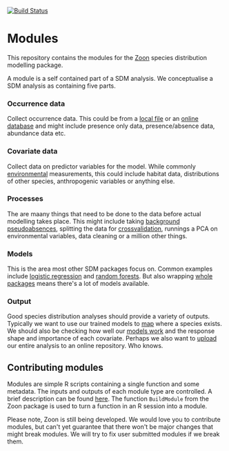 [![Build Status](https://travis-ci.org/zoonproject/modules.svg)](https://travis-ci.org/zoonproject/modules)

Modules
=======

This repository contains the modules for the [Zoon](https://github.com/zoonproject/zoon) species distribution modelling package.

A module is a self contained part of a SDM analysis. We conceptualise a SDM analysis as containing five parts.

### Occurrence data

Collect occurrence data. This could be from a [local file](https://github.com/zoonproject/modules/blob/master/R/LocalOccurrenceData.R) or an [online database](https://github.com/zoonproject/modules/blob/master/R/SpOcc.R) and might include presence only data, presence/absence data, abundance data etc.

### Covariate data

Collect data on predictor variables for the model. While commonly [environmental](https://github.com/zoonproject/modules/blob/master/R/Bioclim.R) measurements, this could include habitat data, distributions of other species, anthropogenic variables or anything else.

### Processes

The are maany things that need to be done to the data before actual modelling takes place. This might include taking [background pseudoabsences](https://github.com/zoonproject/modules/blob/master/R/OneHundredBackground.R), splitting the data for [crossvalidation](https://github.com/zoonproject/modules/blob/master/R/Crossvalidate.R), runnings a PCA on environmental variables, data cleaning or a million other things.


### Models

This is the area most other SDM packages focus on. Common examples include [logistic regression](https://github.com/zoonproject/modules/blob/master/R/LogisticRegression.R) and [random forests](https://github.com/zoonproject/modules/blob/master/R/RandomForest.R). But also wrapping [whole packages](https://github.com/zoonproject/modules/blob/master/R/BiomodModel.R) means there's a lot of models available.


### Output

Good species distribution analyses should provide a variety of outputs. Typically we want to use our trained models to [map](https://github.com/zoonproject/modules/blob/master/R/SurfaceMap.R) where a species exists. We should also be checking how well our [models work](https://github.com/zoonproject/modules/blob/master/R/PerformanceMeasures.R) and the response shape and importance of each covariate. Perhaps we also want to [upload](https://github.com/zoonproject/modules/blob/master/R/Figshare.R) our entire analysis to an online repository. Who knows.



## Contributing modules

Modules are simple R scripts containing a single function and some metadata. The inputs and outputs of each module type are controlled. A brief description can be found [here](https://github.com/zoonproject/modules/blob/master/vignettes/Module_IO_for_devs.Rmd). The function `BuildModule` from the Zoon package is used to turn a function in an R session into a module. 

Please note, Zoon is still being developed. We would love you to contribute modules, but can't yet guarantee that there won't be major changes that might break modules. We will try to fix user submitted modules if we break them. 









